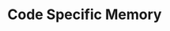 # Code Specific Memory
<!-- Entries below should be added reverse chronologically (newest first) -->